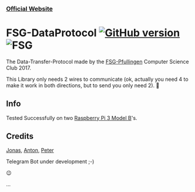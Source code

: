 ### [Official Website](https://fsg-pfullingen.github.io/fsg-dataprotocol-website)
# FSG-DataProtocol [![GitHub version](https://badge.fury.io/gh/GQdeltex%2FFSG-DataProtocol.svg)](https://badge.fury.io/gh/GQdeltex%2FFSG-DataProtocol) ![FSG](https://img.shields.io/badge/FSG-Data--Protocol-green.svg?style=flat-square)
The Data-Transfer-Protocol made by the [FSG-Pfullingen](http://fsg-pfullingen.de/) Computer Science Club 2017.

This Library only needs 2 wires to communicate (ok, actually you need 4 to make it work in both directions, but to send you only need 2). 🤗

## Info
Tested Successfully on two [Raspberry Pi 3 Model B](http://www.raspberrypi.org/products/raspberry-pi-3-model-b/)'s.

## Credits
[Jonas](https://github.com/Electrojones), [Anton](https://github.com/PartyGuy01), [Peter](https://github.com/GQDeltex)

Telegram Bot under development ;-)

:wink:


...
